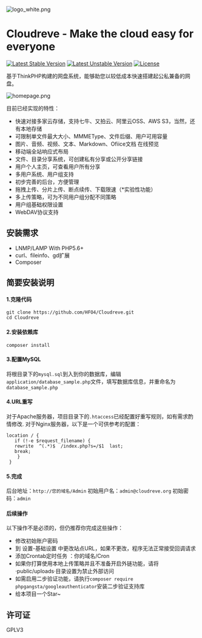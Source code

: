 ![logo_white.png](https://raw.githubusercontent.com/HFO4/Cloudreve/master/static/img/logo_white.png)

Cloudreve - Make the cloud easy for everyone
=========================
[![Latest Stable Version](https://poser.pugx.org/hfo4/cloudreve/v/stable)](https://packagist.org/packages/hfo4/cloudreve)
[![Latest Unstable Version](https://poser.pugx.org/hfo4/cloudreve/v/unstable)](https://packagist.org/packages/hfo4/cloudreve)
[![License](https://poser.pugx.org/hfo4/cloudreve/license)](https://packagist.org/packages/hfo4/cloudreve)

基于ThinkPHP构建的网盘系统，能够助您以较低成本快速搭建起公私兼备的网盘。

![homepage.png](https://download.aoaoao.me/homepage.png)

目前已经实现的特性：

* 快速对接多家云存储，支持七牛、又拍云、阿里云OSS、AWS S3，当然，还有本地存储
* 可限制单文件最大大小、MMMEType、文件后缀、用户可用容量
* 图片、音频、视频、文本、Markdown、Ofiice文档 在线预览
* 移动端全站响应式布局
* 文件、目录分享系统，可创建私有分享或公开分享链接
* 用户个人主页，可查看用户所有分享
* 多用户系统、用户组支持
* 初步完善的后台，方便管理
* 拖拽上传、分片上传、断点续传、下载限速（*实验性功能）
* 多上传策略，可为不同用户组分配不同策略
* 用户组基础权限设置
* WebDAV协议支持

安装需求
------------
* LNMP/LAMP With PHP5.6+
* curl、fileinfo、gd扩展
* Composer

简要安装说明
------------
#### 1.克隆代码
```
git clone https://github.com/HFO4/Cloudreve.git
cd Cloudreve
```
#### 2.安装依赖库
```
composer install
```
#### 3.配置MySQL
将根目录下的`mysql.sql`到入到你的数据库，编辑`application/database_sample.php`文件，填写数据库信息，并重命名为`database_sample.php`

#### 4.URL重写
对于Apache服务器，项目目录下的`.htaccess`已经配置好重写规则，如有需求酌情修改.
对于Nginx服务器，以下是一个可供参考的配置：
```
location / {
   if (!-e $request_filename) {
   rewrite  ^(.*)$  /index.php?s=/$1  last;
   break;
    }
 }
 ```
#### 5.完成
后台地址：`http://您的域名/Admin` 初始用户名：`admin@cloudreve.org` 初始密码：`admin`
#### 后续操作
以下操作不是必须的，但仍推荐你完成这些操作：
* 修改初始账户密码
* 到 设置-基础设置 中更改站点URL，如果不更改，程序无法正常接受回调请求
* 添加Crontab定时任务 ：你的域名/Cron
* 如果你打算使用本地上传策略并且不准备开启外链功能，请将·public/uploads·目录设置为禁止外部访问
* 如需启用二步验证功能，请执行`composer require phpgangsta/googleauthenticator`安装二步验证支持库
* 给本项目一个Star~

许可证
------------
GPLV3
